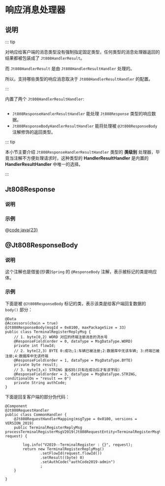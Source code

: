 # 响应消息处理器

## 说明

::: tip

对响应给客户端的消息类型没有强制指定固定类型，任何类型的消息处理器返回的结果都被包装成了 `Jt808HandlerResult`。

而 `Jt808HandlerResult` 是由 `Jt808HandlerResultHandler` 处理的。

所以，支持哪些类型的响应消息取决于 `Jt808HandlerResultHandler` 的配置。

:::

内置了两个 `Jt808HandlerResultHandler`:

<p class="demo">
    <img :src="$withBase('/img/v2/design/jt808-handler-result-handler.png')">
</p>

- `Jt808ResponseHandlerResultHandler` 能处理 `Jt808Response` 类型的响应数据。
- `Jt808ResponseBodyHandlerResultHandler` 能将处理被 `@Jt808ResponseBody` 注解修饰的返回类型。

::: tip

本小节主要介绍 `Jt808ResponseHandlerResultHandler` 类型的 **类级别** 处理器，毕竟当注解不方便处理请求时，这种类型的 **HandlerResultHandler** 是内置的 **HandlerResultHandler** 中唯一的选择。

[//]: # (基于注解的请求消息处理，请移步 todo)

:::

## Jt808Response

### 说明

### 示例

@[code java{23}](@example-src/808/v2/basic/response-processing/Jt808ResponseDemo.java)

## @Jt808ResponseBody

### 说明

这个注解也是借鉴(抄袭)`Spring` 的 `@ResponseBody` 注解，表示被标记的类是响应体。

### 示例

下面是被 `@Jt808ResponseBody` 标记的类，表示该类是给客户端回复数据的 `body()` 部分：

```java{3}
@Data
@Accessors(chain = true)
@Jt808ResponseBody(msgId = 0x8100, maxPackageSize = 33)
public class TerminalRegisterReplyMsg {
    // 1. byte[0,2) WORD 对应的终端注册消息的流水号
    @ResponseField(order = 0, dataType = MsgDataType.WORD)
    private int flowId;
    // 2. byte[2,3) BYTE 0:成功;1:车辆已被注册;2:数据库中无该车辆; 3:终端已被注册;4:数据库中无该终端
    @ResponseField(order = 1, dataType = MsgDataType.BYTE)
    private byte result;
    // 3. byte[3,x) STRING 鉴权码(只有在成功后才有该字段)
    @ResponseField(order = 3, dataType = MsgDataType.STRING, conditionalOn = "result == 0")
    private String authCode;
}
```

下面是回复客户端的部分伪代码：

```java{5}
@Component
@Jt808RequestHandler
public class CommonHandler {
    @Jt808RequestHandlerMapping(msgType = 0x0100, versions = VERSION_2019)
    public TerminalRegisterReplyMsg processTerminalRegisterMsgV2019(Jt808RequestEntity<TerminalRegisterMsgV2019> request) {

        log.info("V2019--TerminalRegister : {}", request);
        return new TerminalRegisterReplyMsg()
                .setFlowId(request.flowId())
                .setResult((byte) 0)
                .setAuthCode("authCode2019-admin")
                ;
    }

}
```